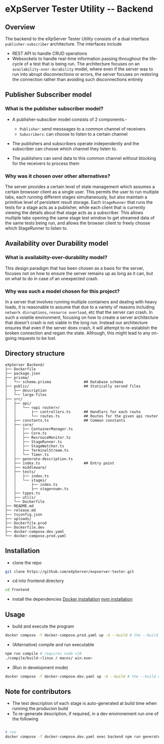 # eXpServer Tester Utility -- Backend

## Overview
The backend to the eXpServer Tester Utility consists of a dual interface `publisher-subscriber` architecture.
The interfaces include
- REST API to handle CRUD operations
- Websockets to handle real-time information passing throughout the life-cycle of a test that is being run.
The architecture focuses on an `availability-over-durability` model, where even if the server was to run into abrupt disconnections or errors, the server focuses on restoring the connection rather than avoiding such disconnections entirely

## Publisher Subscriber model

### What is the publisher subscriber model?
- A publisher-subsciber model consists of 2 components:-
    - `Publisher`: send messsages to a common channel of receivers
    - `Subscribers`: can choose to listen to a certain channel

- The publishers and subscribers operate independently and the subscriber can choose which channel they listen to.
- The publishers can send data to this common channel without blocking for the receivers to process them 

### Why was it chosen over other alternatives?
The server provides a certain level of state management which assumes a certain browsser client as a single user. This permits the user to run multiple tabs, each running different stages simultaneously, but also maintain a primitive level of persistent result storage. Each `StageRunner` that runs the tests for a stage acts as a publisher, while each client that is currently viewing the details about that stage acts as a subscriber. This allows multiple tabs opening the same stage test window to get streamed data of the same tests being run, and allows the browser client to freely choose which StageRunner to listen to.


## Availability over Durability model

### What is availabilty-over-durability model?
This design paradigm that has been chosen as a basis for the server, focuses not on how to ensure the server remains up as long as it can, but on what to do in case of an unexpected crash.

### Why was such a model chosen for this project?
In a server that involves running multiple containers and dealing with heavy loads, it is reasonable to assume that due to a variety of reasons including `network disruptions`, `resource overload`, etc that the server can crash. In such a volatile environment, focusing on how to create a server architecture that doesn't crash is not viable in the long run.
Instead our architecture ensures that even if the server does crash, it will attempt to re-establish the broken connection and regain the state. Although, this might lead to any on-going requests to be lost.


## Directory structure
```plaintext
eXpServer Backend/
├── Dockerfile
├── package.json
├── prisma/
│   └── schema.prisma               ## Database schema
├── public/                         ## Statically served files
│   ├── description
│   └── large-files
├── src/
│   ├── api/
│   │   └── <api router>/
│   │       ├── controllers.ts      ## Handlers for each route      
│   │       └── routes.ts           ## Routes for the given api router
│   ├── constants.ts                ## Common constants
│   ├── core/
│   │   ├── ContainerManager.ts
│   │   ├── Core.ts
│   │   ├── ResrouceMonitor.ts
│   │   ├── StageRunner.ts
│   │   ├── StageWatcher.ts
│   │   ├── TerminalStream.ts
│   │   └── Timer.ts
│   ├── generate-description.ts
│   ├── index.ts                    ## Entry point
│   ├── middleware/
│   ├── tests/
│   │   ├── index.ts
│   │   └── stages/
│   │       ├── index.ts
│   │       ├── stage<num>.ts
│   ├── types.ts
│   ├── utils/
│   └── Dockerfile
├── README.md
├── release.md
├── tsconfig.json
├── uploads/
├── Dockerfile.prod
├── Dockerfile.dev
├── docker-compose.dev.yaml
└── docker-compose.prod.yaml
```


## Installation
- clone the repo 
```bash
git clone https://github.com/eXpServer/expserver-tester.git
```

- cd into frontend directory
```bash
cd frontend
```

- install the dependencies
[Docker installation](https://docs.docker.com/engine/install/)
[nvm installation](https://github.com/nvm-sh/nvm)

## Usage
- build and execute the program
```bash
docker compose -f docker-compose.prod.yaml up -d --build # the --build can be omitted in subsequent runs
```

- (Alternative) compile and run executable
```bash
npm run compile # requires node v18
./compile/build-<linux / macos/ win.exe>
```

- (Run in development mode)
```bash
docker compose -f docker-compose.dev.yaml up -d --build # the --build can be omitted in subsequent runs
```

## Note for contributors
- The test description of each stage is auto-generated at build time when running the producion build
- To re-generate description, if required, in a dev environement run one of the following
```bash

# run 
docker compose -f docker-compose.dev.yaml exec backend npm run generate-desc
```
